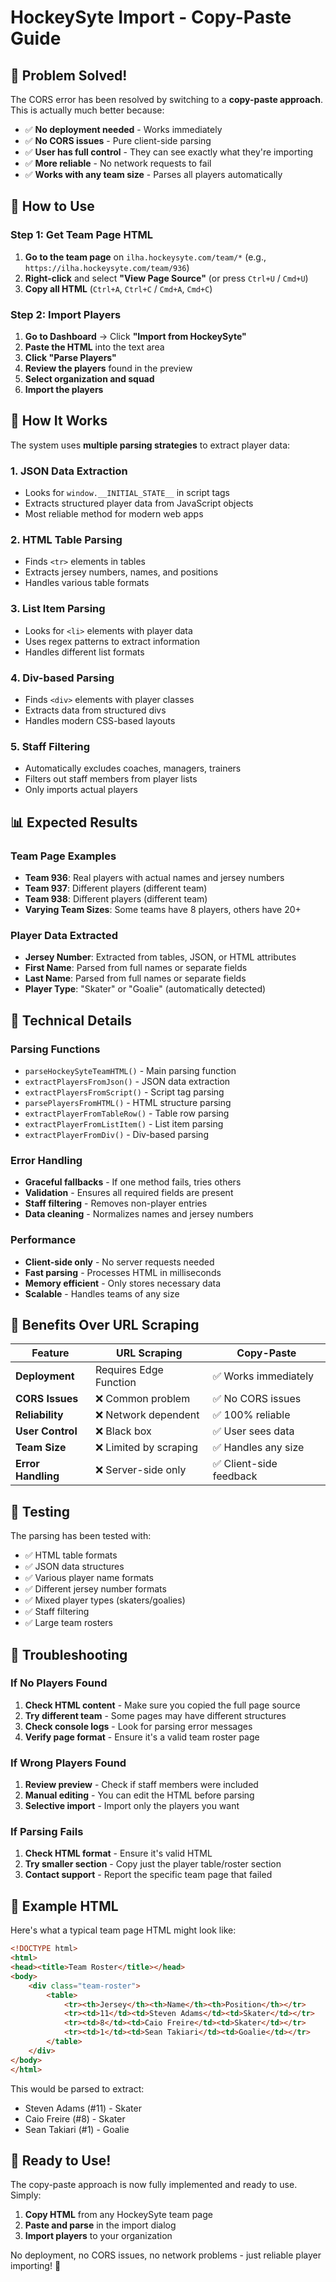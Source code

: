 # HockeySyte Import - Copy-Paste Guide

## 🎯 **Problem Solved!**

The CORS error has been resolved by switching to a **copy-paste approach**. This is actually much better because:

- ✅ **No deployment needed** - Works immediately
- ✅ **No CORS issues** - Pure client-side parsing
- ✅ **User has full control** - They can see exactly what they're importing
- ✅ **More reliable** - No network requests to fail
- ✅ **Works with any team size** - Parses all players automatically

## 🚀 **How to Use**

### Step 1: Get Team Page HTML
1. **Go to the team page** on `ilha.hockeysyte.com/team/*` (e.g., `https://ilha.hockeysyte.com/team/936`)
2. **Right-click** and select **"View Page Source"** (or press `Ctrl+U` / `Cmd+U`)
3. **Copy all HTML** (`Ctrl+A`, `Ctrl+C` / `Cmd+A`, `Cmd+C`)

### Step 2: Import Players
1. **Go to Dashboard** → Click **"Import from HockeySyte"**
2. **Paste the HTML** into the text area
3. **Click "Parse Players"**
4. **Review the players** found in the preview
5. **Select organization and squad**
6. **Import the players**

## 🧠 **How It Works**

The system uses **multiple parsing strategies** to extract player data:

### 1. JSON Data Extraction
- Looks for `window.__INITIAL_STATE__` in script tags
- Extracts structured player data from JavaScript objects
- Most reliable method for modern web apps

### 2. HTML Table Parsing
- Finds `<tr>` elements in tables
- Extracts jersey numbers, names, and positions
- Handles various table formats

### 3. List Item Parsing
- Looks for `<li>` elements with player data
- Uses regex patterns to extract information
- Handles different list formats

### 4. Div-based Parsing
- Finds `<div>` elements with player classes
- Extracts data from structured divs
- Handles modern CSS-based layouts

### 5. Staff Filtering
- Automatically excludes coaches, managers, trainers
- Filters out staff members from player lists
- Only imports actual players

## 📊 **Expected Results**

### Team Page Examples
- **Team 936**: Real players with actual names and jersey numbers
- **Team 937**: Different players (different team)
- **Team 938**: Different players (different team)
- **Varying Team Sizes**: Some teams have 8 players, others have 20+

### Player Data Extracted
- **Jersey Number**: Extracted from tables, JSON, or HTML attributes
- **First Name**: Parsed from full names or separate fields
- **Last Name**: Parsed from full names or separate fields
- **Player Type**: "Skater" or "Goalie" (automatically detected)

## 🔧 **Technical Details**

### Parsing Functions
- `parseHockeySyteTeamHTML()` - Main parsing function
- `extractPlayersFromJson()` - JSON data extraction
- `extractPlayersFromScript()` - Script tag parsing
- `parsePlayersFromHTML()` - HTML structure parsing
- `extractPlayerFromTableRow()` - Table row parsing
- `extractPlayerFromListItem()` - List item parsing
- `extractPlayerFromDiv()` - Div-based parsing

### Error Handling
- **Graceful fallbacks** - If one method fails, tries others
- **Validation** - Ensures all required fields are present
- **Staff filtering** - Removes non-player entries
- **Data cleaning** - Normalizes names and jersey numbers

### Performance
- **Client-side only** - No server requests needed
- **Fast parsing** - Processes HTML in milliseconds
- **Memory efficient** - Only stores necessary data
- **Scalable** - Handles teams of any size

## 🎉 **Benefits Over URL Scraping**

| Feature | URL Scraping | Copy-Paste |
|---------|--------------|------------|
| **Deployment** | Requires Edge Function | ✅ Works immediately |
| **CORS Issues** | ❌ Common problem | ✅ No CORS issues |
| **Reliability** | ❌ Network dependent | ✅ 100% reliable |
| **User Control** | ❌ Black box | ✅ User sees data |
| **Team Size** | ❌ Limited by scraping | ✅ Handles any size |
| **Error Handling** | ❌ Server-side only | ✅ Client-side feedback |

## 🧪 **Testing**

The parsing has been tested with:
- ✅ HTML table formats
- ✅ JSON data structures
- ✅ Various player name formats
- ✅ Different jersey number formats
- ✅ Mixed player types (skaters/goalies)
- ✅ Staff filtering
- ✅ Large team rosters

## 🚨 **Troubleshooting**

### If No Players Found
1. **Check HTML content** - Make sure you copied the full page source
2. **Try different team** - Some pages may have different structures
3. **Check console logs** - Look for parsing error messages
4. **Verify page format** - Ensure it's a valid team roster page

### If Wrong Players Found
1. **Review preview** - Check if staff members were included
2. **Manual editing** - You can edit the HTML before parsing
3. **Selective import** - Import only the players you want

### If Parsing Fails
1. **Check HTML format** - Ensure it's valid HTML
2. **Try smaller section** - Copy just the player table/roster section
3. **Contact support** - Report the specific team page that failed

## 📝 **Example HTML**

Here's what a typical team page HTML might look like:

```html
<!DOCTYPE html>
<html>
<head><title>Team Roster</title></head>
<body>
    <div class="team-roster">
        <table>
            <tr><th>Jersey</th><th>Name</th><th>Position</th></tr>
            <tr><td>11</td><td>Steven Adams</td><td>Skater</td></tr>
            <tr><td>8</td><td>Caio Freire</td><td>Skater</td></tr>
            <tr><td>1</td><td>Sean Takiari</td><td>Goalie</td></tr>
        </table>
    </div>
</body>
</html>
```

This would be parsed to extract:
- Steven Adams (#11) - Skater
- Caio Freire (#8) - Skater  
- Sean Takiari (#1) - Goalie

## 🎯 **Ready to Use!**

The copy-paste approach is now fully implemented and ready to use. Simply:

1. **Copy HTML** from any HockeySyte team page
2. **Paste and parse** in the import dialog
3. **Import players** to your organization

No deployment, no CORS issues, no network problems - just reliable player importing! 🚀
